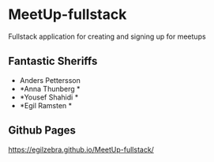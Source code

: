 # MeetUp-fullstack

Fullstack application for creating and signing up for meetups

## Fantastic Sheriffs

- Anders Pettersson 
- *Anna Thunberg  *
- *Yousef Shahidi *
- *Egil Ramsten *

## Github Pages
https://egilzebra.github.io/MeetUp-fullstack/

